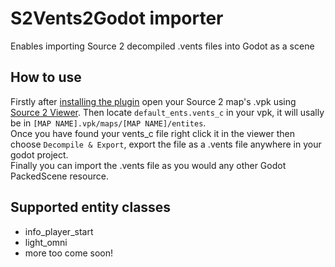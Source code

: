 # S2Vents2Godot importer

Enables importing Source 2 decompiled .vents files into Godot as a scene

## How to use

Firstly after [installing the plugin](https://docs.godotengine.org/en/stable/tutorials/plugins/editor/installing_plugins.html) open your Source 2 map's .vpk using [Source 2 Viewer](https://valveresourceformat.github.io/). Then locate `default_ents.vents_c` in your vpk, it will usally be in `[MAP NAME].vpk/maps/[MAP NAME]/entites`. \
Once you have found your vents_c file right click it in the viewer then choose `Decompile & Export`, export the file as a .vents file anywhere in your godot project. \
Finally you can import the .vents file as you would any other Godot PackedScene resource.

## Supported entity classes

- info_player_start
- light_omni
- more too come soon!
